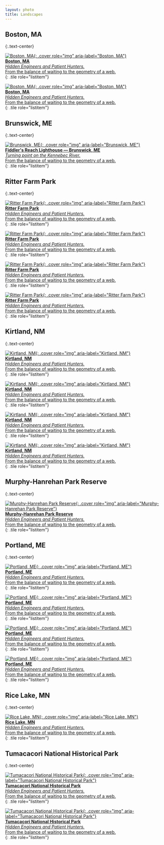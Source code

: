 ```yaml
---
layout: photo
title: Landscapes
---
```


## Boston, MA
{:.text-center}

<div class="grid" role="list">

[![Boston, MA](/gallery/landscapes/assets/boston-ma/IMG_0001.jpg){: .cover role="img" aria-label="Boston, MA"}  
**Boston, MA**  
_Hidden Engineers and Patient Hunters._  
From the balance of waiting to the geometry of a web.  
](/gallery/landscapes/boston-ma/){: .tile role="listitem"}

[![Boston, MA](/gallery/landscapes/assets/boston-ma/IMG_0019.jpg){: .cover role="img" aria-label="Boston, MA"}  
**Boston, MA**  
_Hidden Engineers and Patient Hunters._  
From the balance of waiting to the geometry of a web.  
](/gallery/landscapes/boston-ma/){: .tile role="listitem"}

</div>

## Brunswick, ME
{:.text-center}

<div class="grid" role="list">

[![Brunswick, ME](/gallery/landscapes/assets/brunswick-me/D79A3578.jpg){: .cover role="img" aria-label="Brunswick, ME"}  
**Fiddler's Reach Lighthouse — Brunswick, ME**  
_Turning point on the Kennebec River._  
From the balance of waiting to the geometry of a web.  
](/gallery/landscapes/brunswick-me/){: .tile role="listitem"}

</div>

## Ritter Farm Park
{:.text-center}

<div class="grid" role="list">

[![Ritter Farm Park](/gallery/landscapes/assets/ritter-farm-park/E21A6528.jpg){: .cover role="img" aria-label="Ritter Farm Park"}  
**Ritter Farm Park**  
_Hidden Engineers and Patient Hunters._  
From the balance of waiting to the geometry of a web.  
](/gallery/landscapes/ritter-farm-park/){: .tile role="listitem"}

[![Ritter Farm Park](/gallery/landscapes/assets/ritter-farm-park/E21A6521.jpg){: .cover role="img" aria-label="Ritter Farm Park"}  
**Ritter Farm Park**  
_Hidden Engineers and Patient Hunters._  
From the balance of waiting to the geometry of a web.  
](/gallery/landscapes/ritter-farm-park/){: .tile role="listitem"}

</div>

<div class="grid" role="list">

[![Ritter Farm Park](/gallery/landscapes/assets/ritter-farm-park/E21A4658.jpg){: .cover role="img" aria-label="Ritter Farm Park"}  
**Ritter Farm Park**  
_Hidden Engineers and Patient Hunters._  
From the balance of waiting to the geometry of a web.  
](/gallery/landscapes/ritter-farm-park/){: .tile role="listitem"}

[![Ritter Farm Park](/gallery/landscapes/assets/ritter-farm-park/E21A4656.jpg){: .cover role="img" aria-label="Ritter Farm Park"}  
**Ritter Farm Park**  
_Hidden Engineers and Patient Hunters._  
From the balance of waiting to the geometry of a web.  
](/gallery/landscapes/ritter-farm-park/){: .tile role="listitem"}

</div>

## Kirtland, NM
{:.text-center}

<div class="grid" role="list">

[![Kirtland, NM](/gallery/landscapes/assets/kirtland-nm/E21A4582.jpg){: .cover role="img" aria-label="Kirtland, NM"}  
**Kirtland, NM**  
_Hidden Engineers and Patient Hunters._  
From the balance of waiting to the geometry of a web.  
](/gallery/landscapes/kirtland-nm/){: .tile role="listitem"}

[![Kirtland, NM](/gallery/landscapes/assets/kirtland-nm/E21A4594.jpg){: .cover role="img" aria-label="Kirtland, NM"}  
**Kirtland, NM**  
_Hidden Engineers and Patient Hunters._  
From the balance of waiting to the geometry of a web.  
](/gallery/landscapes/kirtland-nm/){: .tile role="listitem"}

[![Kirtland, NM](/gallery/landscapes/assets/kirtland-nm/E21A4599.jpg){: .cover role="img" aria-label="Kirtland, NM"}  
**Kirtland, NM**  
_Hidden Engineers and Patient Hunters._  
From the balance of waiting to the geometry of a web.  
](/gallery/landscapes/kirtland-nm/){: .tile role="listitem"}

[![Kirtland, NM](/gallery/landscapes/assets/kirtland-nm/IMG_0047.jpg){: .cover role="img" aria-label="Kirtland, NM"}  
**Kirtland, NM**  
_Hidden Engineers and Patient Hunters._  
From the balance of waiting to the geometry of a web.  
](/gallery/landscapes/kirtland-nm/){: .tile role="listitem"}

</div>

## Murphy-Hanrehan Park Reserve
{:.text-center}

<div class="grid" role="list">

[![Murphy-Hanrehan Park Reserve](/gallery/landscapes/assets/murphy-hanrehan-mn/E21A5937.jpg){: .cover role="img" aria-label="Murphy-Hanrehan Park Reserve"}  
**Murphy-Hanrehan Park Reserve**  
_Hidden Engineers and Patient Hunters._  
From the balance of waiting to the geometry of a web.  
](/gallery/landscapes/murphy-hanrehan-mn/){: .tile role="listitem"}

</div>

## Portland, ME
{:.text-center}

<div class="grid" role="list">

[![Portland, ME](/gallery/landscapes/assets/portland-me/D79A3541.jpg){: .cover role="img" aria-label="Portland, ME"}  
**Portland, ME**  
_Hidden Engineers and Patient Hunters._  
From the balance of waiting to the geometry of a web.  
](/gallery/landscapes/portland-me/){: .tile role="listitem"}

[![Portland, ME](/gallery/landscapes/assets/portland-me/D79A3547.jpg){: .cover role="img" aria-label="Portland, ME"}  
**Portland, ME**  
_Hidden Engineers and Patient Hunters._  
From the balance of waiting to the geometry of a web.  
](/gallery/landscapes/portland-me/){: .tile role="listitem"}

[![Portland, ME](/gallery/landscapes/assets/portland-me/D79A3653.jpg){: .cover role="img" aria-label="Portland, ME"}  
**Portland, ME**  
_Hidden Engineers and Patient Hunters._  
From the balance of waiting to the geometry of a web.  
](/gallery/landscapes/portland-me/){: .tile role="listitem"}

[![Portland, ME](/gallery/landscapes/assets/portland-me/D79A3661.jpg){: .cover role="img" aria-label="Portland, ME"}  
**Portland, ME**  
_Hidden Engineers and Patient Hunters._  
From the balance of waiting to the geometry of a web.  
](/gallery/landscapes/portland-me/){: .tile role="listitem"}

</div>

## Rice Lake, MN
{:.text-center}

<div class="grid" role="list">

[![Rice Lake, MN](/gallery/landscapes/assets/rice-lake-mn/E21A5775-2-1.jpg){: .cover role="img" aria-label="Rice Lake, MN"}  
**Rice Lake, MN**  
_Hidden Engineers and Patient Hunters._  
From the balance of waiting to the geometry of a web.  
](/gallery/landscapes/rice-lake-mn/){: .tile role="listitem"}

</div>

## Tumacacori National Historical Park
{:.text-center}

<div class="grid" role="list">

[![Tumacacori National Historical Park](/gallery/landscapes/assets/tumacacori-az/IMG_0139.jpg){: .cover role="img" aria-label="Tumacacori National Historical Park"}  
**Tumacacori National Historical Park**  
_Hidden Engineers and Patient Hunters._  
From the balance of waiting to the geometry of a web.  
](/gallery/landscapes/tumacacori-az/){: .tile role="listitem"}

[![Tumacacori National Historical Park](/gallery/landscapes/assets/tumacacori-az/IMG_0160.jpg){: .cover role="img" aria-label="Tumacacori National Historical Park"}  
**Tumacacori National Historical Park**  
_Hidden Engineers and Patient Hunters._  
From the balance of waiting to the geometry of a web.  
](/gallery/landscapes/tumacacori-az/){: .tile role="listitem"}

</div>
